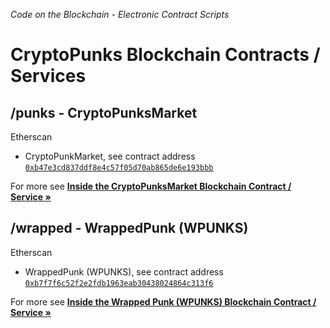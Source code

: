 _Code on the Blockchain - Electronic Contract Scripts_

# CryptoPunks Blockchain Contracts / Services

## /punks - CryptoPunksMarket

Etherscan

- CryptoPunkMarket, see contract address [`0xb47e3cd837ddf8e4c57f05d70ab865de6e193bbb`](https://etherscan.io/address/0xb47e3cd837ddf8e4c57f05d70ab865de6e193bbb#code)


For more see [**Inside the CryptoPunksMarket Blockchain Contract / Service »**](punks)


## /wrapped - WrappedPunk (WPUNKS)

Etherscan

- WrappedPunk (WPUNKS), see contract address [`0xb7f7f6c52f2e2fdb1963eab30438024864c313f6`](https://etherscan.io/address/0xb7f7f6c52f2e2fdb1963eab30438024864c313f6#code)


For more see [**Inside the Wrapped Punk (WPUNKS) Blockchain Contract / Service »**](wrapped)
